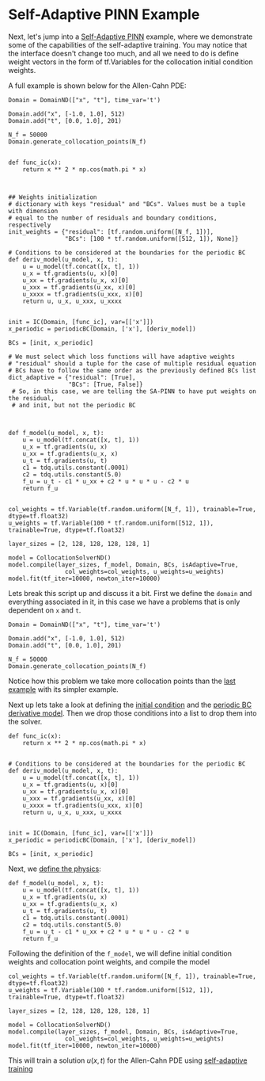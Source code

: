 # Self-Adaptive PINN Example

Next, let's jump into a [Self-Adaptive PINN](https://arxiv.org/pdf/2009.04544.pdf) example, where we demonstrate some of the capabilities of the self-adaptive training.
You may notice that the interface doesn't change too much, and all we need to do is define weight vectors in the form of
tf.Variables for the collocation initial condition weights.

A full example is shown below for the Allen-Cahn PDE:

```{code} python
Domain = DomainND(["x", "t"], time_var='t')

Domain.add("x", [-1.0, 1.0], 512)
Domain.add("t", [0.0, 1.0], 201)

N_f = 50000
Domain.generate_collocation_points(N_f)


def func_ic(x):
    return x ** 2 * np.cos(math.pi * x)


                 
## Weights initialization
# dictionary with keys "residual" and "BCs". Values must be a tuple with dimension
# equal to the number of residuals and boundary conditions, respectively
init_weights = {"residual": [tf.random.uniform([N_f, 1])],
                "BCs": [100 * tf.random.uniform([512, 1]), None]}                 

# Conditions to be considered at the boundaries for the periodic BC
def deriv_model(u_model, x, t):
    u = u_model(tf.concat([x, t], 1))
    u_x = tf.gradients(u, x)[0]
    u_xx = tf.gradients(u_x, x)[0]
    u_xxx = tf.gradients(u_xx, x)[0]
    u_xxxx = tf.gradients(u_xxx, x)[0]
    return u, u_x, u_xxx, u_xxxx


init = IC(Domain, [func_ic], var=[['x']])
x_periodic = periodicBC(Domain, ['x'], [deriv_model])

BCs = [init, x_periodic]

# We must select which loss functions will have adaptive weights
# "residual" should a tuple for the case of multiple residual equation
# BCs have to follow the same order as the previously defined BCs list
dict_adaptive = {"residual": [True],
                 "BCs": [True, False]}
 # So, in this case, we are telling the SA-PINN to have put weights on the residual, 
 # and init, but not the periodic BC

                 

def f_model(u_model, x, t):
    u = u_model(tf.concat([x, t], 1))
    u_x = tf.gradients(u, x)
    u_xx = tf.gradients(u_x, x)
    u_t = tf.gradients(u, t)
    c1 = tdq.utils.constant(.0001)
    c2 = tdq.utils.constant(5.0)
    f_u = u_t - c1 * u_xx + c2 * u * u * u - c2 * u
    return f_u


col_weights = tf.Variable(tf.random.uniform([N_f, 1]), trainable=True, dtype=tf.float32)
u_weights = tf.Variable(100 * tf.random.uniform([512, 1]), trainable=True, dtype=tf.float32)

layer_sizes = [2, 128, 128, 128, 128, 1]

model = CollocationSolverND()
model.compile(layer_sizes, f_model, Domain, BCs, isAdaptive=True,
                col_weights=col_weights, u_weights=u_weights)
model.fit(tf_iter=10000, newton_iter=10000)

```

Lets break this script up and discuss it a bit. First we define the `domain` and everything associated in it, in this case
we have a problems that is only dependent on `x` and `t`.

```{code} python
Domain = DomainND(["x", "t"], time_var='t')

Domain.add("x", [-1.0, 1.0], 512)
Domain.add("t", [0.0, 1.0], 201)

N_f = 50000
Domain.generate_collocation_points(N_f)
```

Notice how this problem we take more collocation points than the [last example](../compiling-example/index.ipynb) with its simpler
example.

Next up lets take a look at defining the [initial condition](../../ic-bc/ic/index.ipynb) and the
[periodic BC derivative model](../../ic-bc/bc/index.html#derivative-models). Then we drop those conditions into a list to drop them
into the solver.

```{code} python
def func_ic(x):
    return x ** 2 * np.cos(math.pi * x)


# Conditions to be considered at the boundaries for the periodic BC
def deriv_model(u_model, x, t):
    u = u_model(tf.concat([x, t], 1))
    u_x = tf.gradients(u, x)[0]
    u_xx = tf.gradients(u_x, x)[0]
    u_xxx = tf.gradients(u_xx, x)[0]
    u_xxxx = tf.gradients(u_xxx, x)[0]
    return u, u_x, u_xxx, u_xxxx


init = IC(Domain, [func_ic], var=[['x']])
x_periodic = periodicBC(Domain, ['x'], [deriv_model])

BCs = [init, x_periodic]
```

Next, we [define the physics](../../physics/index.ipynb):

```{code} python
def f_model(u_model, x, t):
    u = u_model(tf.concat([x, t], 1))
    u_x = tf.gradients(u, x)
    u_xx = tf.gradients(u_x, x)
    u_t = tf.gradients(u, t)
    c1 = tdq.utils.constant(.0001)
    c2 = tdq.utils.constant(5.0)
    f_u = u_t - c1 * u_xx + c2 * u * u * u - c2 * u
    return f_u
```

Following the definition of the `f_model`, we will define initial condition weights and collocation point
weights, and compile the model

```{code} python
col_weights = tf.Variable(tf.random.uniform([N_f, 1]), trainable=True, dtype=tf.float32)
u_weights = tf.Variable(100 * tf.random.uniform([512, 1]), trainable=True, dtype=tf.float32)

layer_sizes = [2, 128, 128, 128, 128, 1]

model = CollocationSolverND()
model.compile(layer_sizes, f_model, Domain, BCs, isAdaptive=True,
                col_weights=col_weights, u_weights=u_weights)
model.fit(tf_iter=10000, newton_iter=10000)
```

This will train a solution $u(x,t)$ for the Allen-Cahn PDE using [self-adaptive training](https://arxiv.org/pdf/2009.04544.pdf)
